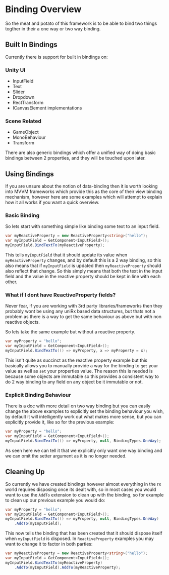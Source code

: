 # Binding Overview

So the meat and potato of this framework is to be able to bind two things togther in their a one way or two way binding.

## Built In Bindings
Currently there is support for built in bindings on:

### Unity UI
- InputField
- Text
- Slider
- Dropdown
- RectTransform
- ICanvasElement implementations

### Scene Related
- GameObject
- MonoBehaviour
- Transform

There are also generic bindings which offer a unified way of doing basic bindings between 2 properties, and they will be touched upon later. 

## Using Bindings

If you are unsure about the notion of data-binding then it is worth looking into MVVM frameworks which provide this as the core of their view binding mechanism, however here are some examples which will attempt to explain how it all works if you want a quick overview.

### Basic Binding
So lets start with something simple like binding some text to an input field.

```csharp
var myReactiveProperty = new ReactiveProperty<string>("hello"); 
var myInputField = GetComponent<InputField>();
myInputField.BindTextTo(myReactiveProperty);
```

This tells `myInputField` that it should update its value when `myReactiveProperty` changes, and by default this is a 2 way binding, so this also means that if `myInputField` is updated then `myReactiveProperty` should also reflect that change. So this simply means that both the text in the input field and the value in the reactive property should be kept in line with each other.

### What if I dont have ReactiveProperty fields?
Never fear, if you are working with 3rd party libraries/frameworks then they probably wont be using any uniRx based data structures, but thats not a problem as there is a way to get the same behaviour as above but with non reactive objects.

So lets take the same example but without a reactive property.

```csharp
var myProperty = "hello"; 
var myInputField = GetComponent<InputField>();
myInputField.BindTextTo(() => myProperty, x => myProperty = x);
```

This isn't quite as succinct as the reactive property example but this basically allows you to manually provide a way for the binding to `get` your value as well as `set` your properties value. The reason this is needed is because some objects are immutable so this provides a consistent way to do 2 way binding to any field on any object be it immutable or not.

### Explicit Binding Behaviour

There is a doc with more detail on two way binding but you can easily change the above examples to explicitly set the binding behaviour you wish, by default it will intelligently work out what makes more sense, but you can explicitly provide it, like so for the previous example:

```csharp
var myProperty = "hello"; 
var myInputField = GetComponent<InputField>();
myInputField.BindTextTo(() => myProperty, null, BindingTypes.OneWay);
```

As seen here we can tell it that we explicitly only want one way binding and we can omit the setter argument as it is no longer needed.

## Cleaning Up

So currently we have created bindings however almost everything in the rx world requires disposing once its dealt with, so in most cases you would want to use the `AddTo` extension to clean up with the binding, so for example to clean up our previous example you would do:

```csharp
var myProperty = "hello"; 
var myInputField = GetComponent<InputField>();
myInputField.BindTextTo(() => myProperty, null, BindingTypes.OneWay)
    .AddTo(myInputField);
```

This now tells the binding that has been created that it should dispose itself when `myInputField` is disposed. In `ReactiveProperty` examples you may want to change it to factor in both parties:

```csharp
var myReactiveProperty = new ReactiveProperty<string>("hello"); 
var myInputField = GetComponent<InputField>();
myInputField.BindTextTo(myReactiveProperty)
    .AddTo(myInputField).AddTo(myReactiveProperty);
```
